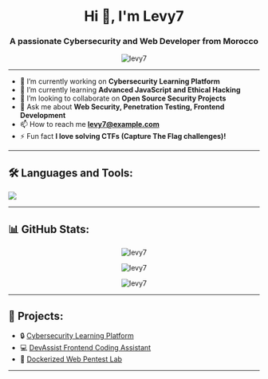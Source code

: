 <h1 align="center">Hi 👋, I'm Levy7</h1>
<h3 align="center">A passionate Cybersecurity and Web Developer from Morocco</h3>

<p align="center">
  <img src="https://komarev.com/ghpvc/?username=levy7&label=Profile%20views&color=0e75b6&style=flat" alt="levy7" />
</p>

---

- 🔭 I’m currently working on **Cybersecurity Learning Platform**
- 🌱 I’m currently learning **Advanced JavaScript and Ethical Hacking**
- 👯 I’m looking to collaborate on **Open Source Security Projects**
- 💬 Ask me about **Web Security, Penetration Testing, Frontend Development**
- 📫 How to reach me **levy7@example.com**
- ⚡ Fun fact **I love solving CTFs (Capture The Flag challenges)!**

---

## 🛠️ Languages and Tools:

<p align="left">
  <img src="https://skillicons.dev/icons?i=html,css,js,react,nodejs,python,docker,linux" />
</p>

---

## 📊 GitHub Stats:

<p align="center">
  <img src="https://github-readme-stats.vercel.app/api?username=levy7&show_icons=true&theme=radical" alt="levy7" />
</p>

<p align="center">
  <img src="https://github-readme-streak-stats.herokuapp.com/?user=levy7&theme=radical" alt="levy7" />
</p>

<p align="center">
  <img src="https://github-readme-stats.vercel.app/api/top-langs/?username=levy7&layout=compact&theme=radical" alt="levy7" />
</p>

---

## 🚀 Projects:

- 🔒 [Cybersecurity Learning Platform](https://github.com/levy7/cybersecurity-platform)
- 💻 [DevAssist Frontend Coding Assistant](https://github.com/levy7/devassist)
- 🐳 [Dockerized Web Pentest Lab](https://github.com/levy7/docker-pentest-lab)

---
